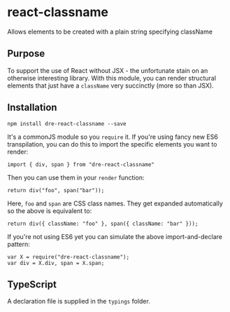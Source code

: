 # react-classname

Allows elements to be created with a plain string specifying className

## Purpose

To support the use of React without JSX - the unfortunate stain on an otherwise
interesting library. With this module, you can render structural elements that
just have a `className` very succinctly (more so than JSX).

## Installation

    npm install dre-react-classname --save

It's a commonJS module so you `require` it. If you're using fancy new ES6
transpilation, you can do this to import the specific elements you want to
render:

    import { div, span } from "dre-react-classname"

Then you can use them in your `render` function:

    return div("foo", span("bar"));

Here, `foo` and `span` are CSS class names. They get expanded automatically
so the above is equivalent to:

    return div({ className: "foo" }, span({ className: "bar" }));

If you're not using ES6 yet you can simulate the above import-and-declare
pattern:

    var X = require("dre-react-classname");
    var div = X.div, span = X.span;

## TypeScript

A declaration file is supplied in the `typings` folder.
